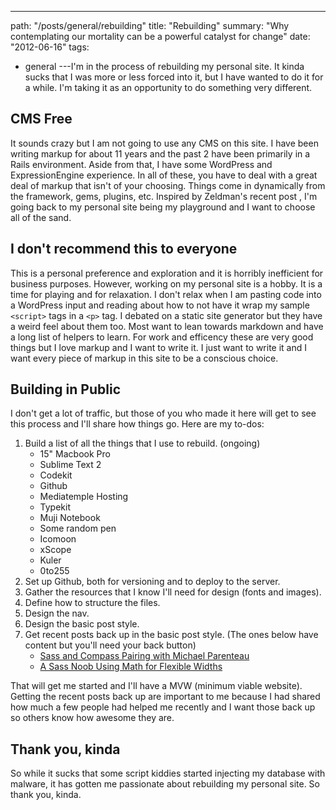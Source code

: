 ---
path: "/posts/general/rebuilding"
title: "Rebuilding"
summary: "Why contemplating our mortality can be a powerful catalyst for change"
date: "2012-06-16"
tags:
  - general
---I'm in the process of rebuilding my personal site. It kinda sucks that I was more or less forced into it, but I have wanted to do it for a while. I'm taking it as an opportunity to do something very different.

## CMS Free

It sounds crazy but I am not going to use any CMS on this site. I have been writing markup for about 11 years and the past 2 have been primarily in a Rails environment. Aside from that, I have some WordPress and ExpressionEngine experience. In all of these, you have to deal with a great deal of markup that isn't of your choosing. Things come in dynamically from the framework, gems, plugins, etc. Inspired by [](http://www.zeldman.com/2012/05/18/web-design-manifesto-2012)Zeldman's recent post , I'm going back to my personal site being my playground and I want to choose all of the sand.

## I don't recommend this to everyone

This is a personal preference and exploration and it is horribly inefficient for business purposes. However, working on my personal site is a hobby. It is a time for playing and for relaxation. I don't relax when I am pasting code into a WordPress input and reading about how to not have it wrap my sample `<script>` tags in a `<p>` tag. I debated on a static site generator but they have a weird feel about them too. Most want to lean towards markdown and have a long list of helpers to learn. For work and efficency these are very good things but I love markup and I want to write it. I just want to write it and I want every piece of markup in this site to be a conscious choice.

## Building in Public

I don't get a lot of traffic, but those of you who made it here will get to see this process and I'll share how things go. Here are my to-dos:

1.  Build a list of all the things that I use to rebuild. (ongoing)
    - 15" Macbook Pro
    - Sublime Text 2
    - Codekit
    - Github
    - Mediatemple Hosting
    - Typekit
    - Muji Notebook
    - Some random pen
    - Icomoon
    - xScope
    - Kuler
    - 0to255
2.  Set up Github, both for versioning and to deploy to the server.
3.  Gather the resources that I know I'll need for design (fonts and images).
4.  Define how to structure the files.
5.  Design the nav.
6.  Design the basic post style.
7.  Get recent posts back up in the basic post style. (The ones below have content but you'll need your back button)
    - [Sass and Compass Pairing with Michael Parenteau](/posts/front-end-dev/sass-compass-pairing-with-michael-parenteau)
    - [A Sass Noob Using Math for Flexible Widths](/posts/front-end-dev/a-sass-noob-using-math-for-flexible-widths)

That will get me started and I'll have a MVW (minimum viable website). Getting the recent posts back up are important to me because I had shared how much a few people had helped me recently and I want those back up so others know how awesome they are.

## Thank you, kinda

So while it sucks that some script kiddies started injecting my database with malware, it has gotten me passionate about rebuilding my personal site. So thank you, kinda.
